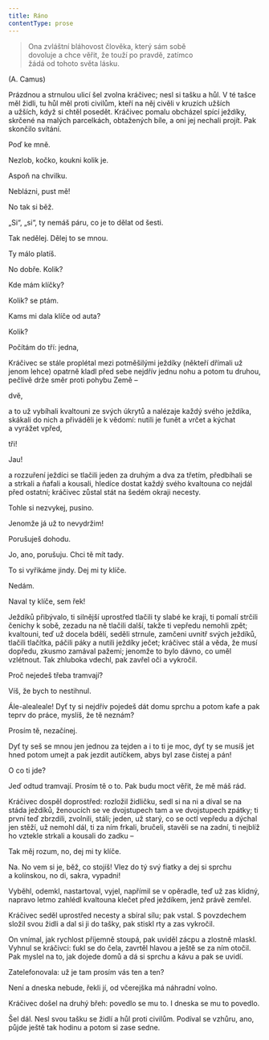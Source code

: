 ```yaml
---
title: Ráno
contentType: prose
---
```


<section>

> Ona zvláštní bláhovost člověka, který sám sobě  
> dovoluje a chce věřit, že touží po pravdě, zatímco  
> žádá od tohoto světa lásku.

(A. Camus)

Prázdnou a strnulou ulicí šel zvolna kráčivec; nesl si tašku a hůl. V té tašce měl židli, tu hůl měl proti civilům, kteří na něj civěli v kruzích užších a užších, když si chtěl posedět. Kráčivec pomalu obcházel spící ježdíky, skrčené na malých parcelkách, obtažených bíle, a oni jej nechali projít. Pak skončilo svítání.

</section>

<section>

Poď ke mně.

Nezlob, kočko, koukni kolik je.

Aspoň na chvilku.

Neblázni, pust mě!

No tak si běž.

„Si“, „si“, ty nemáš páru, co je to dělat od šesti.

Tak nedělej. Dělej to se mnou.

Ty málo platíš.

No dobře. Kolik?

Kde mám klíčky?

Kolik? se ptám.

Kams mi dala klíče od auta?

Kolik?

Počítám do tří: jedna,

</section>

<section>

Kráčivec se stále proplétal mezi potměšilými ježdíky (někteří dřímali už jenom lehce) opatrně kladl před sebe nejdřív jednu nohu a potom tu druhou, pečlivě drže směr proti pohybu Země –

</section>

<section>

dvě,

</section>

<section>

a to už vybíhali kvaltouni ze svých úkrytů a nalézaje každý svého ježdíka, skákali do nich a přiváděli je k vědomí: nutili je funět a vrčet a kýchat a vyrážet vpřed,

</section>

<section>

tři!

Jau!

</section>

<section>

a rozzuření ježdíci se tlačili jeden za druhým a dva za třetím, předbíhali se a strkali a ňafali a kousali, hledíce dostat každý svého kvaltouna co nejdál před ostatní; kráčivec zůstal stát na šedém okraji necesty.

</section>

<section>

Tohle si nezvykej, pusino.

Jenomže já už to nevydržim!

Porušuješ dohodu.

Jo, ano, porušuju. Chci tě mít tady.

To si vyřikáme jindy. Dej mi ty klíče.

Nedám.

Naval ty klíče, sem řek!

</section>

<section>

Ježdíků přibývalo, ti silnější uprostřed tlačili ty slabé ke kraji, ti pomalí strčili čenichy k sobě, zezadu na ně tlačili další, takže ti ve­předu nemohli zpět; kvaltouni, teď už docela bdělí, seděli strnule, zamčeni uvnitř svých ježdíků, tlačili tlačítka, páčili páky a nutili ježdíky ječet; kráčivec stál a věda, že musí dopředu, zkusmo zamával pažemi; jenomže to bylo dávno, co uměl vzlétnout. Tak zhluboka vdechl, pak zavřel oči a vykročil.

</section>

<section>

Proč nejedeš třeba tramvají?

Víš, že bych to nestihnul.

Ále-alealeale! Dyť ty si nejdřív pojedeš dát domu sprchu a potom kafe a pak teprv do práce, myslíš, že tě neznám?

Prosím tě, nezačínej.

Dyť ty seš se mnou jen jednou za tejden a i to ti je moc, dyť ty se musíš jet hned potom umejt a pak jezdit autíčkem, abys byl zase čistej a pán!

O co ti jde?

Jeď odtud tramvají. Prosím tě o to. Pak budu moct věřit, že mě máš rád.

Kráčivec dospěl doprostřed: rozložil židličku, sedl si na ni a díval se na stáda ježdíků, ženoucích se ve dvojstupech tam a ve dvojstupech zpátky; ti první teď zbrzdili, zvolnili, stáli; jeden, už starý, co se octl vepředu a dýchal jen stěží, už nemohl dál, ti za ním frkali, bručeli, stavěli se na zadní, ti nejblíž ho vztekle strkali a kousali do zadku –

</section>

<section>

Tak měj rozum, no, dej mi ty klíče.

Na. No vem si je, běž, co stojíš! Vlez do tý svý fiatky a dej si sprchu a kolínskou, no di, sakra, vypadni!

Vyběhl, odemkl, nastartoval, vyjel, napřímil se v opěradle, teď už zas klidný, napravo letmo zahlédl kvaltouna klečet před ježdíkem, jenž právě zemřel.

</section>

<section>

Kráčivec seděl uprostřed necesty a sbíral sílu; pak vstal. S povzdechem složil svou židli a dal si ji do tašky, pak stiskl rty a zas vykročil.

</section>

<section>

On vnímal, jak rychlost příjemně stoupá, pak uviděl zácpu a zlostně mlaskl. Vyhnul se kráčivci: ťukl se do čela, zavrtěl hlavou a ještě se za ním otočil. Pak myslel na to, jak dojede domů a dá si sprchu a kávu a pak se uvidí.

</section>

<section>

Zatelefonovala: už je tam prosím vás ten a ten?

Není a dneska nebude, řekli jí, od včerejška má náhradní volno.

Kráčivec došel na druhý břeh: povedlo se mu to. I dneska se mu to povedlo.

Šel dál. Nesl svou tašku se židlí a hůl proti civilům. Podíval se vzhůru, ano, půjde ještě tak hodinu a potom si zase sedne.

</section>
